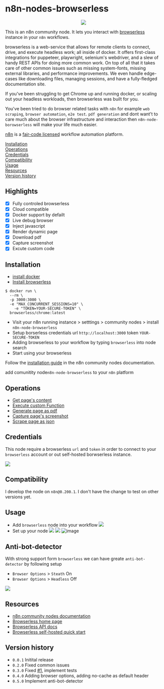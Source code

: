 
# n8n-nodes-browserless

<p align="center">
  <img src="https://user-images.githubusercontent.com/11575076/202373912-a90e5cc0-9dd2-4873-b782-6f86c78f00eb.png" />
</p>


This is an n8n community node. It lets you interact with [browserless](https://github.com/browserless/chrome) instance in your `n8n` workflows.

browserless is a web-service that allows for remote clients to connect, drive, and execute headless work; all inside of docker. It offers first-class integrations for puppeteer, playwright, selenium's webdriver, and a slew of handy REST APIs for doing more common work. On top of all that it takes care of other common issues such as missing system-fonts, missing external libraries, and performance improvements. We even handle edge-cases like downloading files, managing sessions, and have a fully-fledged documentation site.

If you've been struggling to get Chrome up and running docker, or scaling out your headless workloads, then browserless was built for you. 

You've  been tried to do browser related tasks with `n8n` for example `web scraping`, `browser automation`, `e2e test`. `pdf generation` and dont want't to care much about the browser infrastructure and interaction then `n8n-node-borowserless` will make your life much easier. 

[n8n](https://n8n.io/) is a [fair-code licensed](https://docs.n8n.io/reference/license/) workflow automation platform.

[Installation](#installation)  
[Operations](#operations)  
[Credentials](#credentials)  <!-- delete if no auth needed -->  
[Compatibility](#compatibility)  
[Usage](#usage)  <!-- delete if not using this section -->  
[Resources](#resources)  
[Version history](#version-history)  <!-- delete if not using this section -->  

## Highlights

- [x] Fully controled browserless
- [x] Cloud compatible
- [x] Docker support by defailt
- [x] Live debug browser
- [x] Inject javascript
- [X] Render dynamic page
- [x] Download pdf
- [x] Capture screenshot
- [x] Excute custom code

## Installation


- [install docker](https://docs.docker.com/engine/install/)
- [Install browserless](https://docs.browserless.io/docs/docker-quickstart.html)

```shell
$ docker run \
  --rm \
  -p 3000:3000 \
  -e "MAX_CONCURRENT_SESSIONS=10" \
	-e "TOKEN=YOUR-SECURE-TOKEN" \
  browserless/chrome:latest
```

- Visit your n8n running instance > setttings > community nodes > install `n8n-node-browserless`
- Setup borserless credentials url `http://localhost:3000` token `YOUR-SECURE-TOKEN`
- Adding browserless to your workflow by typing `browserless` into node search
- Start using your browserless


Follow the [installation guide](https://docs.n8n.io/integrations/community-nodes/installation/) in the n8n community nodes documentation.

add comunitity node`n8n-node-browserless` to your `n8n` platform 

## Operations

- [Get page's content](https://www.browserless.io/docs/content)
- [Execute custom Function](https://www.browserless.io/docs/function)
- [Generate page as pdf](https://www.browserless.io/docs/pdf)
- [Capture page's screenshot](https://www.browserless.io/docs/screenshot)
- [Scrape page as json](https://www.browserless.io/docs/scrape)

## Credentials

This node require a browserless `url` and `token` in order to connect to your `browserless` account or out self-hosted borwserless instance.

![](.//assets/credentials-setup.png)

## Compatibility

I develop the node on `n8n@0.200.1`. I don't have the change to test on other versions yet.

## Usage

- Add `browserless` node into your workflow
![](./assets/browserless-node.png)
- Set up your node 
![](./assets/browserless-content.png)
![](./assets/browserless-screenshot.png)
![image](https://user-images.githubusercontent.com/11575076/202370828-c8e3896e-1fc5-4f08-b147-688e55c90c74.png)

## Anti-bot-detector

With strong support form `browserless` we can have greate `anti-bot-detector` by following setup

-  `Browser Options` > `Steath` On
-  `Browser Options` > `Headless` Off

![](./assets/anti-bot-detector.png)

## Resources

* [n8n community nodes documentation](https://docs.n8n.io/integrations/community-nodes/)
* [Browserless home page](https://www.browserless.io/)
* [Browserless API docs](https://www.browserless.io/docs/api)
* [Browserless self-hosted quick start](https://www.browserless.io/docs/docker-quickstart)

## Version history

- `0.0.1` Initital release
- `0.2.0` Fixed common issues
- `0.3.0` Fixed [#1](https://github.com/minhlucvan/n8n-nodes-browserless/issues/1), implement tests
- `0.4.0` Adding browser options, adding no-cache as default header
- `0.5.0` Implement anti-bot-detector

